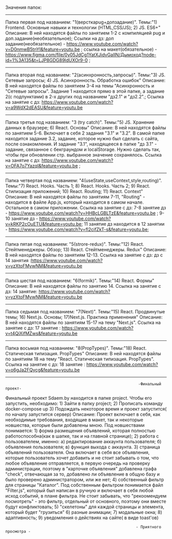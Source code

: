 Значения папок:
_______________________________________________________

Папка первая под названием: "1(версткаpug+допзадание)". 
Темы:"1)  Frontend. Основные навыки и технологии (HTML,CSS/JS); 
      2)  JS. ES6+" 
Описание:
  В ней находятся файлы по занятием 1-2 с компиляцией pug и доп.задание(необязательное);
  Ссылки на дз:
  доп задание(необязательное) - https://www.youtube.com/watch?v=D0nmwB5tnYI&feature=youtu.be ;
  ссылка на макет(обязательное) - https://www.figma.com/file/0y05JdCg1YatXJidvGaIlN/Дымоход?node-id=1%3A135&t=LJP8GDG89ldUXOr9-0 ;
__________________________________

Папка вторая под названием: "2(асинхронность,запросы)". 
Темы:"3)  JS. Сетевые запросы; 
      4)  JS. Асинхронность. Обработка ошибок" 
Описание:
  В ней находятся файлы по занятием 3-4 на темы "Асинхронность и  "Сетевые запросы". Задание 1 находится прямо в этой папке, а задание 2(с подпунктами) в 2-х других под названием "дз2.1" и "дз2.2".;
  Ссылка на занятие с дз: https://www.youtube.com/watch?v=a9WdX2dEASU&feature=youtu.be
__________________________________

Папка третья под названием: "3 (try catch)".
Темы:"5)  JS. Хранение данных в браузере; 
      6)  React. Основы" 
Описание:
  В ней находятся файлы по занятием 5-6. Включает в себя 2 задания "3.1" и "3.2". В самой папке находится задание 3.2, задание, которое нужно был сделать с сайта, после ознакомления. И задание "3.1", находящееся в папке "дз 3.1" - задание, связанное с бекграундом и localStorage. Нужно сделать так, чтобы при обновлении стр. выбранное значение сохранялось.
  Ссылка на занятие с дз: https://www.youtube.com/watch?v=OFA7o7YazqI&feature=youtu.be ;
___________________________________

Папка четвертая под названием: "4(useState,useContext,style,routing)".
Темы:"7)  React. Hooks. Часть 1; 
      8)  React. Hooks. Часть 2; 
      9)  React. Стилизация приложений;
      10) React. Routing;
      11) React. Context"
Описание:
  В ней находятся файлы по занятиям 7-11, "Routing" - находится в файле App.js, который находится в самом начале. Остальное в самом приложении.
  Ссылка на занятие с дз: 
  7-8 занятие дз - https://www.youtube.com/watch?v=HHBcLGBLTzE&feature=youtu.be ; 
  9-10 занятие дз - https://www.youtube.com/watch?v=kRKP2cOuETU&feature=youtu.be; 
  11 занятие дз находится в 12 занятии - https://www.youtube.com/watch?v=fl2cifZkT-s&feature=youtu.be;
___________________________________

Папка пятая под названием: "5(strore-redux)".
Темы:"12)  React. Стейтменеджеры. Обзор;
      13)  React. Стейтменеджеры. Redux" 
Описание:
  В ней находятся файлы по занятиям 12-13.
  Ссылка на занятие с дз: дз с 14 занятия :https://www.youtube.com/watch?v=yzXtoFMywNM&feature=youtu.be
___________________________________

Папка шестая под названием: "6(formik)".
Темы:"14)  React. Формы"
Описание:
  В ней находятся файлы по занятию 14.
  Ссылка на занятие с дз: 14 занятие: https://www.youtube.com/watch?v=yzXtoFMywNM&feature=youtu.be
____________________________________

Папка седьмая под названием: "7(Next)".
Темы:"15)  React. Продвинутые темы;
      16)  Next.js. Основы;
      17)Next.js. Практика применения"
Описание:
  В ней находятся файлы по занятиям 15-17 на тему "Next.js".
  Ссылка на занятие с дз: 17 занятие : https://www.youtube.com/watch?v=t4QiXifMZws&feature=youtu.be
____________________________________

Папка восьмая под названием: "8(PropTypes)".
Темы:"18) React. Статическая типизация. PropTypes"
Описание:
  В ней находятся файлы по занятиям 18 на тему "React. Статическая типизация. PropTypes".
  Ссылка на занятие с дз: 18 занятие : https://www.youtube.com/watch?v=o6gJa2FQycg&feature=youtu.be
_____________________________________

                                                              -Финальный проект-

Финальный проект Sdaem.by находится в папке project. Чтобы его запустить, необходимо:
      1) Зайти в папку project;
      2) Прописать команду docker-compose up
      3) Подождать некоторое время и проект запустится( по началу запустится сервер)
Описание:
      Проект включает в себя, как необходимые требования, входящие в макет, так и некоторые новшества,
      которые были добавлены мною. Под новшествами понимается:
            1) форма размещения объявлений, которая полностью работоспособна(как в шапке, так и на главной странице);
            2) работа с пользователем, именно:
                  а) редактирование аккаунта пользователя;
                  б) объявления пользователя;
                  в) функция выхода с аккаунта.
            3) страница объявлений пользователя. Она включает в себя все объявления, которые пользователь хочет добавить и
               не стоит забывать о том, что любое объявление отправляется, в первую очередь на проверку администрации, поэтому
               в "карточке объявления" добавлена графа "check", отвечающая за то, добавлено ли объявление в общую базу и было
               проверено администратором, или же нет;
            4) собственный фильтр для страницы "Каталог". Под собственным фильтром понимается файл "Filter.js", который был
               написан в ручную и включает в себя любой исход событий, в плане фильтра. Не стоит забывать, что "рекоомендуем
               посмотреть" - это фильтр, отдельный от основного, поэтому они вместе будут конфликтовать;
            5) "скелетоны" для каждой страницы и элемента, который будет "грузиться"
            6) разные анимации;
            7) модальные окна;
            8) адаптивность;
            9) уведомления о действиях на сайте( в виде toast'ов)
                                        
                                                             - Приятного просмотра -
      
